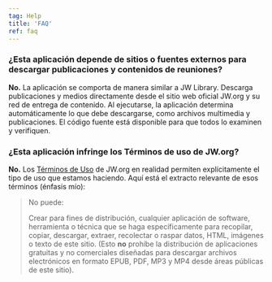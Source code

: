 ```yaml
---
tag: Help
title: 'FAQ'
ref: faq
---
```


### ¿Esta aplicación depende de sitios o fuentes externos para descargar publicaciones y contenidos de reuniones?

**No.** La aplicación se comporta de manera similar a JW Library. Descarga publicaciones y medios directamente desde el sitio web oficial JW.org y su red de entrega de contenido. Al ejecutarse, la aplicación determina automáticamente lo que debe descargarse, como archivos multimedia y publicaciones. El código fuente está disponible para que todos lo examinen y verifiquen.

### ¿Esta aplicación infringe los Términos de uso de JW.org?

**No.** Los [Términos de Uso](https://www.jw.org/finder?docid=1011511&prefer=content) de JW.org en realidad permiten explícitamente el tipo de uso que estamos haciendo. Aquí está el extracto relevante de esos términos (énfasis mío):

> No puede:
>
> Crear para fines de distribución, cualquier aplicación de software, herramienta o técnica que se haga específicamente para recopilar, copiar, descargar, extraer, recolectar o raspar datos, HTML, imágenes o texto de este sitio. (Esto **no** prohíbe la distribución de aplicaciones gratuitas y no comerciales diseñadas para descargar archivos electrónicos en formato EPUB, PDF, MP3 y MP4 desde áreas públicas de este sitio).
